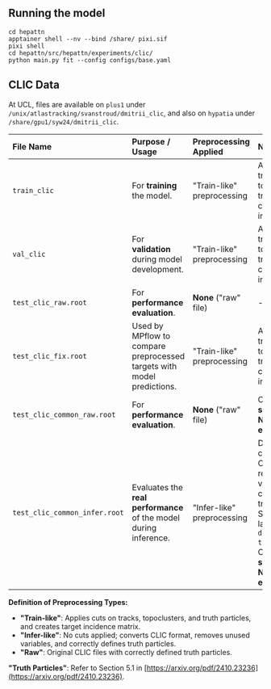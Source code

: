 ## Running the model

```
cd hepattn
apptainer shell --nv --bind /share/ pixi.sif
pixi shell
cd hepattn/src/hepattn/experiments/clic/
python main.py fit --config configs/base.yaml
```

## CLIC Data

At UCL, files are available on `plus1` under `/unix/atlastracking/svanstroud/dmitrii_clic`, and also on `hypatia` under `/share/gpu1/syw24/dmitrii_clic`.

| File Name | Purpose / Usage | Preprocessing Applied | Notes / Details |
| :------------------------------ | :------------------------------------ | :---------------------------------------------------------------------------------------------------------------------------------------------------- | :------------------------------------------------------------------------------------------------------------------------------------------------------------- |
| `train_clic` | For **training** the model. | "Train-like" preprocessing | Applies cuts on tracks, topoclusters, and truth particles; creates target incidence matrix. |
| `val_clic` | For **validation** during model development. | "Train-like" preprocessing | Applies cuts on tracks, topoclusters, and truth particles; creates target incidence matrix. |
| `test_clic_raw.root` | For **performance evaluation**. | **None** ("raw" file) | - |
| `test_clic_fix.root` | Used by MPflow to compare preprocessed targets with model predictions. | "Train-like" preprocessing | Applies cuts on tracks, topoclusters, and truth particles; creates target incidence matrix. |
| `test_clic_common_raw.root` | For **performance evaluation**. | **None** ("raw" file) | Contains the **same events as Nilotpal's evaluation**. |
| `test_clic_common_infer.root` | Evaluates the **real performance** of the model during inference. | "Infer-like" preprocessing | Does not apply cuts; converts CLIC format, removes unused variables, correctly defines truth particles. Should be launched with `data.is_inference true` flag. Contains the **same events as Nilotpal's evaluation**. |

**Definition of Preprocessing Types:**

* **"Train-like"**: Applies cuts on tracks, topoclusters, and truth particles, and creates target incidence matrix.
* **"Infer-like"**: No cuts applied; converts CLIC format, removes unused variables, and correctly defines truth particles.
* **"Raw"**: Original CLIC files with correctly defined truth particles.

**"Truth Particles"**: Refer to Section 5.1 in [https://arxiv.org/pdf/2410.23236](https://arxiv.org/pdf/2410.23236).